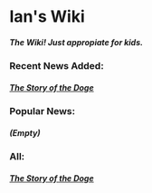 <html>
  <head>
    <title>Ian's Wiki - Home</title>
  </head>
  <body>
    <h1>Ian's Wiki</h1>
    <h5>The Wiki! Just appropiate for kids.</h5>
    <h3>Recent News Added:</h3>
    <h5>
      <a href="DogeStory.md">The Story of the Doge</a>
    </h5>
    <h3>Popular News:</h3>
    <h5>(Empty)</h5>
    <h3>All:</h3>
    <h5>
      <a href="DogeStory.md">The Story of the Doge</a>
    </h5>
  </body>
</html>
